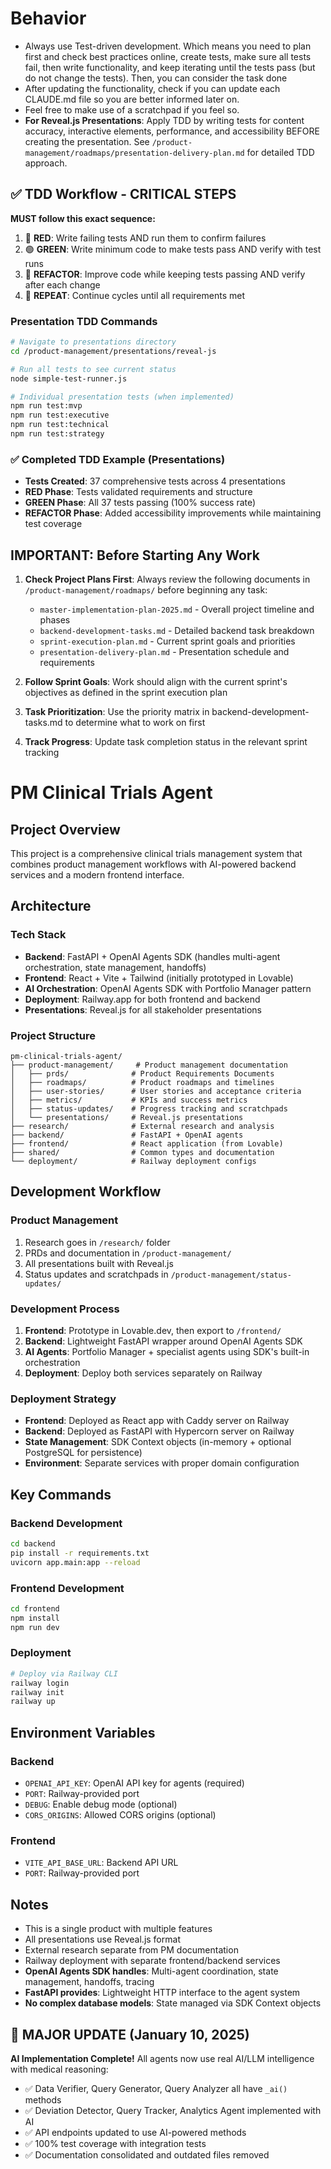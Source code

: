 # Behavior
- Always use Test-driven development. Which means you need to plan first and check best practices online, create tests, make sure all tests fail, then write functionality, and keep iterating until the tests pass (but do not change the tests). Then, you can consider the task done
- After updating the functionality, check if you can update each CLAUDE.md file so you are better informed later on.
- Feel free to make use of a scratchpad if you feel so.
- **For Reveal.js Presentations**: Apply TDD by writing tests for content accuracy, interactive elements, performance, and accessibility BEFORE creating the presentation. See `/product-management/roadmaps/presentation-delivery-plan.md` for detailed TDD approach.

## ✅ TDD Workflow - CRITICAL STEPS
**MUST follow this exact sequence:**
1. 🔴 **RED**: Write failing tests AND run them to confirm failures
2. 🟢 **GREEN**: Write minimum code to make tests pass AND verify with test runs  
3. 🔵 **REFACTOR**: Improve code while keeping tests passing AND verify after each change
4. 🔄 **REPEAT**: Continue cycles until all requirements met

### Presentation TDD Commands
```bash
# Navigate to presentations directory
cd /product-management/presentations/reveal-js

# Run all tests to see current status
node simple-test-runner.js

# Individual presentation tests (when implemented)
npm run test:mvp
npm run test:executive
npm run test:technical
npm run test:strategy
```

### ✅ Completed TDD Example (Presentations)
- **Tests Created**: 37 comprehensive tests across 4 presentations
- **RED Phase**: Tests validated requirements and structure
- **GREEN Phase**: All 37 tests passing (100% success rate)
- **REFACTOR Phase**: Added accessibility improvements while maintaining test coverage

## IMPORTANT: Before Starting Any Work
1. **Check Project Plans First**: Always review the following documents in `/product-management/roadmaps/` before beginning any task:
   - `master-implementation-plan-2025.md` - Overall project timeline and phases
   - `backend-development-tasks.md` - Detailed backend task breakdown
   - `sprint-execution-plan.md` - Current sprint goals and priorities
   - `presentation-delivery-plan.md` - Presentation schedule and requirements

2. **Follow Sprint Goals**: Work should align with the current sprint's objectives as defined in the sprint execution plan

3. **Task Prioritization**: Use the priority matrix in backend-development-tasks.md to determine what to work on first

4. **Track Progress**: Update task completion status in the relevant sprint tracking 


# PM Clinical Trials Agent

## Project Overview

This project is a comprehensive clinical trials management system that combines product management workflows with AI-powered backend services and a modern frontend interface.

## Architecture

### Tech Stack
- **Backend**: FastAPI + OpenAI Agents SDK (handles multi-agent orchestration, state management, handoffs)
- **Frontend**: React + Vite + Tailwind (initially prototyped in Lovable)
- **AI Orchestration**: OpenAI Agents SDK with Portfolio Manager pattern
- **Deployment**: Railway.app for both frontend and backend
- **Presentations**: Reveal.js for all stakeholder presentations

### Project Structure

```
pm-clinical-trials-agent/
├── product-management/     # Product management documentation
│   ├── prds/              # Product Requirements Documents
│   ├── roadmaps/          # Product roadmaps and timelines
│   ├── user-stories/      # User stories and acceptance criteria
│   ├── metrics/           # KPIs and success metrics
│   ├── status-updates/    # Progress tracking and scratchpads
│   └── presentations/     # Reveal.js presentations
├── research/              # External research and analysis
├── backend/               # FastAPI + OpenAI agents
├── frontend/              # React application (from Lovable)
├── shared/                # Common types and documentation
└── deployment/            # Railway deployment configs
```

## Development Workflow

### Product Management
1. Research goes in `/research/` folder
2. PRDs and documentation in `/product-management/`
3. All presentations built with Reveal.js
4. Status updates and scratchpads in `/product-management/status-updates/`

### Development Process
1. **Frontend**: Prototype in Lovable.dev, then export to `/frontend/`
2. **Backend**: Lightweight FastAPI wrapper around OpenAI Agents SDK
3. **AI Agents**: Portfolio Manager + specialist agents using SDK's built-in orchestration
4. **Deployment**: Deploy both services separately on Railway

### Deployment Strategy
- **Frontend**: Deployed as React app with Caddy server on Railway
- **Backend**: Deployed as FastAPI with Hypercorn server on Railway
- **State Management**: SDK Context objects (in-memory + optional PostgreSQL for persistence)
- **Environment**: Separate services with proper domain configuration

## Key Commands

### Backend Development
```bash
cd backend
pip install -r requirements.txt
uvicorn app.main:app --reload
```

### Frontend Development
```bash
cd frontend
npm install
npm run dev
```

### Deployment
```bash
# Deploy via Railway CLI
railway login
railway init
railway up
```

## Environment Variables

### Backend
- `OPENAI_API_KEY`: OpenAI API key for agents (required)
- `PORT`: Railway-provided port
- `DEBUG`: Enable debug mode (optional)
- `CORS_ORIGINS`: Allowed CORS origins (optional)

### Frontend
- `VITE_API_BASE_URL`: Backend API URL
- `PORT`: Railway-provided port

## Notes
- This is a single product with multiple features
- All presentations use Reveal.js format
- External research separate from PM documentation
- Railway deployment with separate frontend/backend services
- **OpenAI Agents SDK handles**: Multi-agent coordination, state management, handoffs, tracing
- **FastAPI provides**: Lightweight HTTP interface to the agent system
- **No complex database models**: State managed via SDK Context objects

## 🎉 MAJOR UPDATE (January 10, 2025)
**AI Implementation Complete!** All agents now use real AI/LLM intelligence with medical reasoning:
- ✅ Data Verifier, Query Generator, Query Analyzer all have `_ai()` methods
- ✅ Deviation Detector, Query Tracker, Analytics Agent implemented with AI
- ✅ API endpoints updated to use AI-powered methods
- ✅ 100% test coverage with integration tests
- ✅ Documentation consolidated and outdated files removed